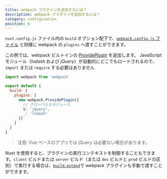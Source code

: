 ```yaml
---
title: webpack プラグインを追加するには？
description: webpack プラグインを追加するには？
category: configuration
position: 6
---
```


`nuxt.config.js` ファイル内の `build` オプション配下で、[`webpack.config.js` ファイル](https://webpack.js.org/configuration/plugins/) と同様に webpack の `plugins` へ渡すことができます。

この例では、webpack ビルトインの [ProvidePlugin](https://webpack.js.org/plugins/provide-plugin/) を追加します。 JavaScript モジュール（_lodash_ および _jQuery_）が自動的にどこでもロードされるので、`import` または `require` する必要はありません

```js
import webpack from 'webpack'

export default {
  build: {
    plugins: [
      new webpack.ProvidePlugin({
        // グローバルなモジュール
        $: 'jquery',
        _: 'lodash'
      })
    ]
  }
}
```

> 注意: Vue ベースのアプリでは jQuery は必要ない場合があります。

Nuxt を使用すると、プラグインの実行コンテキストを制御することもできます。`client` ビルドまたは `server` ビルド（または `dev` ビルドと `prod` ビルドの区別）で実行する場合は、[`build.extend`](/docs/2.x/configuration-glossary/configuration-build#extend)で webpack プラグインも手動で渡すことができます。
